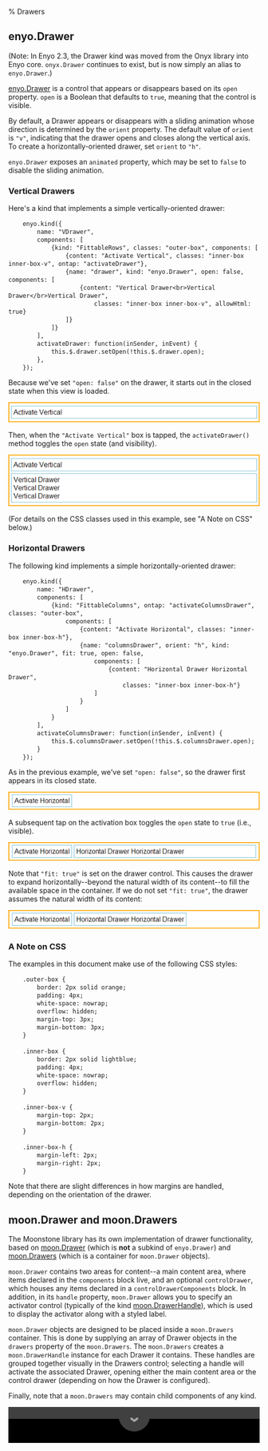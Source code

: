 % Drawers

## enyo.Drawer

(Note: In Enyo 2.3, the Drawer kind was moved from the Onyx library into Enyo
core.  `onyx.Drawer` continues to exist, but is now simply an alias to
`enyo.Drawer`.)

[enyo.Drawer](../../../index.html#/kind/enyo.Drawer) is a control that appears or
disappears based on its `open` property.  `open` is a Boolean that defaults to
`true`, meaning that the control is visible.

By default, a Drawer appears or disappears with a sliding animation whose
direction is determined by the `orient` property.  The default value of `orient`
is `"v"`, indicating that the drawer opens and closes along the vertical axis.
To create a horizontally-oriented drawer, set `orient` to `"h"`.

`enyo.Drawer` exposes an `animated` property, which may be set to `false` to
disable the sliding animation.

### Vertical Drawers

Here's a kind that implements a simple vertically-oriented drawer:

        enyo.kind({
            name: "VDrawer",
            components: [
                {kind: "FittableRows", classes: "outer-box", components: [
                    {content: "Activate Vertical", classes: "inner-box inner-box-v", ontap: "activateDrawer"},
                    {name: "drawer", kind: "enyo.Drawer", open: false, components: [
                        {content: "Vertical Drawer<br>Vertical Drawer</br>Vertical Drawer",
                            classes: "inner-box inner-box-v", allowHtml: true}
                    ]}
                ]}
            ],
            activateDrawer: function(inSender, inEvent) {
                this.$.drawer.setOpen(!this.$.drawer.open);
            },
        });

Because we've set `"open: false"` on the drawer, it starts out in the closed
state when this view is loaded.

![_Vertical Drawer (Closed)_](../../assets/drawers-1.png)

Then, when the `"Activate Vertical"` box is tapped, the `activateDrawer()`
method toggles the `open` state (and visibility).

![_Vertical Drawer (Open)_](../../assets/drawers-2.png)

(For details on the CSS classes used in this example, see "A Note on CSS" below.)

### Horizontal Drawers

The following kind implements a simple horizontally-oriented drawer:

        enyo.kind({
            name: "HDrawer",
            components: [
                {kind: "FittableColumns", ontap: "activateColumnsDrawer", classes: "outer-box",
                    components: [
                        {content: "Activate Horizontal", classes: "inner-box inner-box-h"},
                        {name: "columnsDrawer", orient: "h", kind: "enyo.Drawer", fit: true, open: false,
                            components: [
                                {content: "Horizontal Drawer Horizontal Drawer",
                                    classes: "inner-box inner-box-h"}
                            ]
                        }
                    ]
                }
            ],
            activateColumnsDrawer: function(inSender, inEvent) {
                this.$.columnsDrawer.setOpen(!this.$.columnsDrawer.open);
            }
        });

As in the previous example, we've set `"open: false"`, so the drawer first
appears in its closed state.

![_Horizontal Drawer (Closed)_](../../assets/drawers-3.png)

A subsequent tap on the activation box toggles the `open` state to `true` (i.e.,
visible).

![_Horizontal Drawer (Open, fit: true)_](../../assets/drawers-4.png)

Note that `"fit: true"` is set on the drawer control.  This causes the drawer to
expand horizontally--beyond the natural width of its content--to fill the
available space in the container.  If we do not set `"fit: true"`, the drawer
assumes the natural width of its content:

![_Horizontal Drawer (Open, Natural Width)_](../../assets/drawers-5.png)

### A Note on CSS

The examples in this document make use of the following CSS styles:

        .outer-box {
            border: 2px solid orange;
            padding: 4px;
            white-space: nowrap;
            overflow: hidden;
            margin-top: 3px;
            margin-bottom: 3px;
        }

        .inner-box {
            border: 2px solid lightblue;
            padding: 4px;
            white-space: nowrap;
            overflow: hidden;
        }

        .inner-box-v {
            margin-top: 2px;
            margin-bottom: 2px;
        }

        .inner-box-h {
            margin-left: 2px;
            margin-right: 2px;
        }

Note that there are slight differences in how margins are handled, depending on
the orientation of the drawer.

## moon.Drawer and moon.Drawers

The Moonstone library has its own implementation of drawer functionality, based
on [moon.Drawer](../../../index.html#/kind/moon.Drawer) (which is **not** a
subkind of `enyo.Drawer`) and [moon.Drawers](../../../index.html#/kind/moon.Drawers)
(which is a container for `moon.Drawer` objects).

`moon.Drawer` contains two areas for content--a main content area, where items
declared in the `components` block live, and an optional `controlDrawer`, which
houses any items declared in a `controlDrawerComponents` block.  In addition, in
its `handle` property, `moon.Drawer` allows you to specify an activator control
(typically of the kind [moon.DrawerHandle](../../../index.html#/kind/moon.DrawerHandle)),
which is used to display the activator along with a styled label.

`moon.Drawer` objects are designed to be placed inside a `moon.Drawers`
container.  This is done by supplying an array of Drawer objects in the
`drawers` property of the `moon.Drawers`.  The `moon.Drawers` creates a
`moon.DrawerHandle` instance for each Drawer it contains.  These handles are
grouped together visually in the Drawers control; selecting a handle will
activate the associated Drawer, opening either the main content area or the
control drawer (depending on how the Drawer is configured).

Finally, note that a `moon.Drawers` may contain child components of any kind.

![_moon.Drawers with moon.DrawerHandle_](../../assets/drawers-6.png)
